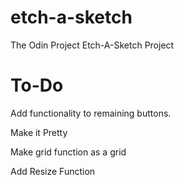 # etch-a-sketch
The Odin Project Etch-A-Sketch Project

# To-Do
Add functionality to remaining buttons.

Make it Pretty

Make grid function as a grid

Add Resize Function